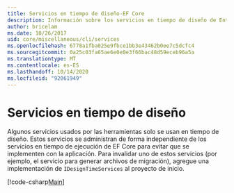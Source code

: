 ```yaml
---
title: Servicios en tiempo de diseño-EF Core
description: Información sobre los servicios en tiempo de diseño de Entity Framework Core
author: bricelam
ms.date: 10/26/2017
uid: core/miscellaneous/cli/services
ms.openlocfilehash: 6778a1fba025e9fbce1bb3e43462b0ee7c5dcfc4
ms.sourcegitcommit: 0a25c03fa65ae6e0e0e3f66bac48d59eceb96a5a
ms.translationtype: MT
ms.contentlocale: es-ES
ms.lasthandoff: 10/14/2020
ms.locfileid: "92061949"
---
```

# <a name="design-time-services"></a>Servicios en tiempo de diseño

Algunos servicios usados por las herramientas solo se usan en tiempo de diseño. Estos servicios se administran de forma independiente de los servicios en tiempo de ejecución de EF Core para evitar que se implementen con la aplicación. Para invalidar uno de estos servicios (por ejemplo, el servicio para generar archivos de migración), agregue una implementación de `IDesignTimeServices` al proyecto de inicio.

[!code-csharp[Main](../../../../samples/core/Miscellaneous/CommandLine/DesignTimeServices.cs)]
